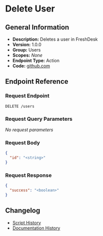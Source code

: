 <!-- BEGIN GENERATED CONTENT -->
# Delete User

## General Information

- **Description:** Deletes a user in FreshDesk
- **Version:** 1.0.0
- **Group:** Users
- **Scopes:** _None_
- **Endpoint Type:** Action
- **Code:** [github.com](https://github.com/NangoHQ/integration-templates/tree/main/integrations/freshdesk/actions/delete-user.ts)


## Endpoint Reference

### Request Endpoint

`DELETE /users`

### Request Query Parameters

_No request parameters_

### Request Body

```json
{
  "id": "<string>"
}
```

### Request Response

```json
{
  "success": "<boolean>"
}
```

## Changelog

- [Script History](https://github.com/NangoHQ/integration-templates/commits/main/integrations/freshdesk/actions/delete-user.ts)
- [Documentation History](https://github.com/NangoHQ/integration-templates/commits/main/integrations/freshdesk/actions/delete-user.md)

<!-- END  GENERATED CONTENT -->

